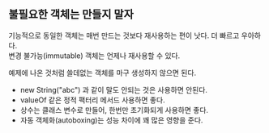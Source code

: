 ## 불필요한 객체는 만들지 말자
기능적으로 동일한 객체는 매번 만드는 것보다 재사용하는 편이 낫다. 더 빠르고 우아하다.  
변경 불가능(immutable) 객체는 언제나 재사용할 수 있다.  

예제에 나온 것처럼 쓸데없는 객체를 마구 생성하지 않으면 된다.
* new String("abc") 과 같이 말도 안되는 것은 사용하면 안된다.
* valueOf 같은 정적 팩터리 메서드 사용하면 좋다.
* 상수는 클래스 변수로 만들어, 한번만 초기화되게 사용하면 좋다.
* 자동 객체화(autoboxing)는 성능 차이에 꽤 많은 영향을 준다.